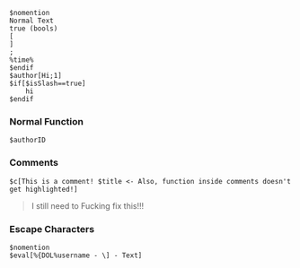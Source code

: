 ```bds
$nomention
Normal Text
true (bools)
[
]
;
%time%
$endif
$author[Hi;1]
$if[$isSlash==true]
    hi
$endif
```

### Normal Function
```bdjs
$authorID
```

### Comments
```bds
$c[This is a comment! $title <- Also, function inside comments doesn't get highlighted!]
```
>  I still need to Fucking fix this!!!

### Escape Characters
```
$nomention
$eval[%{DOL%username - \] - Text]
```
